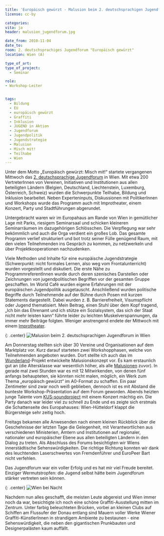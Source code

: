 ```yaml
---
title: 'Europäisch gewürzt - Malusion beim 2. deutschsprachigen Jugendforum in Wien'
license: cc-by

categories:
vita: ja
header: malusion_jugendforum.jpg

date_from: 2010-11-04
date_to: 
room: 2. deutschsprachiges Jugendforum "Europäisch gewürzt"
location: Wien (A)

type_of_art: 
type_of_project:
  - Seminar

role:
- Workshop-Leiter


tags:
  - Bildung
  - EU
  - europäisch gewürzt
  - Graffiti
  - Inklusion
  - JUGEND in Aktion
  - Jugendforum
  - Jugendpolitik
  - Jugendstrategie
  - Malusion
  - Misch mit!
  - Teilhabe
  - Wien
---
```


Unter dem Motto „Europäisch gewürzt: Misch mit!“ startete vergangenen Mittwoch das [2. deutschsprachige Jugendforum](http://jugendforum.cc) in Wien. Mit etwa 200 VertreterInnen von Vereinen, Initiativen und Institutionen aus allen beteiligten Ländern (Belgien, Deutschland, Liechtenstein, Luxemburg, Österreich, Schweiz) wurden die Schwerpunkte Teilhabe, Bildung und Inklusion bearbeitet. Neben Experteninputs, Diskussionen mit PolitikerInnen und Workshops wurde das Programm auch mit Improtheater, einem Konzert, Party und Stadtführungen abgerundet.

<!--more-->

Untergebracht waren wir im Europahaus am Rande von Wien in gemütlicher Lage mit Parks, riesigem Seminarsaal und schicken kleineren Seminarräumen im dazugehörigen Schlösschen. Die Verpflegung war sehr bekömmlich und auch die Orga verdient ein großes Lob. Das gesamte Programm verlief strukturiert und bot trotz seiner Fülle genügend Raum, mit den vielen Teilnehmenden ins Gespräch zu kommen, zu netzwerkeln und über Projektkooperationen nachzudenken.

Viele Methoden und Inhalte für eine europäische Jugendstrategie (Schwerpunkt: nicht formales Lernen, also weg vom Frontalunterricht) wurden vorgestellt und diskutiert. Die erste Nähe zu ProgrammreferentInnen wurde durch deren szenisches Darstellen oder Zeichnungen von jugendpolitischen Begriffen vor der gesamten Gruppe geschaffen. Im World Café wurden eigene Erfahrungen mit der europäischen Jugendpolitik ausgetauscht. Anschließend wurden politische Begriffe durch Teilnehmende auf der Bühne durch Posen mit kurzen Statements dargestellt. Dabei wurden z. B. Barrierefreiheit, Visumspflicht oder Jugend thematisiert. Mein Beitrag, einen Stuhl über dem Kopf tragend, „Ich bin das Ehrenamt und ich stütze ein Sozialsystem, das sich der Staat nicht mehr leisten kann“ führte leider zu leichten Muskelverspannungen, da immer mehr Beiträge folgten. Weniger anstrengend endete der Mittwoch mit einem [Improtheater][2].


{: .center}
![Malusion beim 2. deutschsprachigen Jugendforum in Wien]({{site.imgpath}}/jugendforum_malusion_01_w.jpg)

Am Donnerstag stellten sich über 30 Vereine und Organisationen auf dem Marktplatz vor. Kurz darauf starteten zwei Workshopphasen, welche von Teilnehmenden angeboten wurden. Dort stellte ich auch das im [Wunderland][3]-Projekt entwickelte Malusionskonzept vor. Es kam erstaunlich gut an (die Altersklasse war wesentlich höher, als alle [Malusionen][4] zuvor). In gerade mal zwei Stunden war es mit 12 Mitwirkenden, von denen fünf anfangs behaupteten, sie könnten nicht malen, möglich, ein Werk zum Thema „europäisch gewürzt“ im A0-Format zu schaffen. Ein paar Zentimeter sind zwar noch weiß geblieben, dennoch ist es mit Abstand die bunteste Workshop-Präsentation auf dem Forum geworden. Abends heizten junge Talente vom [KUS-soundproject][5] mit einem Konzert mächtig ein. Die Party danach war leider viel zu schnell zu Ende und es zeigte sich erstmals die Schattenseite des Europahauses: Wien-Hütteldorf klappt die Bürgersteige sehr zeitig hoch.

Freitags bekamen alle Anwesenden nach einem kleinen Rückblick über die Geschehnisse der letzten Tage die Gelegenheit, mit Verantwortlichen aus verschiedenen Ministerien, Ämtern und Institutionen auf regionaler, nationaler und europäischer Ebene aus allen beteiligten Ländern in den Dialog zu treten. Als Abschluss des Forums besichtigten wir Wiens innerstädtische Sehenswürdigkeiten. Die richtige Richtung konnten wir dank des leuchtenden Laserschwertes von Fremdenführer und EuroPeer Bart nicht verfehlen.

Das Jugendforum war ein voller Erfolg und es hat mir viel Freude bereitet. Einziger Wermutstropfen: die Jugend selbst hätte beim Jugendforum stärker vertreten sein können.

{: .center}
![Wien bei Nacht]({{site.imgpath}}/jugendforumwien_03_w.jpg)

Nachdem nun alles geschafft, die meisten Leute abgereist und Wien immer noch da war, besichtigte ich noch eine schöne Graffiti-Ausstellung mitten im Zentrum. Unter farbig beleuchteten Brücken, vorbei an kleinen Clubs auf Schiffen am Flussufer der Donau entlang sind Mauern voller Werke Wiener Graffiti-KünstlerInnen in strandigem Ambiente zu bestaunen - eine Sehenswürdigkeit, die neben den gigantischen Prunkbauten und Designerpalästen kaum auffällt.



 [1]: http://jugendforum.cc
 [2]: http://www.theaterworks.at/
 [3]: /archiv/mein-wunderland-eu
 [4]: /archiv/mein-wunderland-eu
 [5]: http://www.kusonline.at/